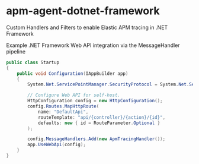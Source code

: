 # apm-agent-dotnet-framework
Custom Handlers and Filters to enable Elastic APM tracing in .NET Framework

Example .NET Framework Web API integration via the MessageHandler pipeline

```c#
public class Startup
{
    public void Configuration(IAppBuilder app)
    {
        System.Net.ServicePointManager.SecurityProtocol = System.Net.SecurityProtocolType.Tls12;

        // Configure Web API for self-host. 
        HttpConfiguration config = new HttpConfiguration();
        config.Routes.MapHttpRoute(
            name: "DefaultApi",
            routeTemplate: "api/{controller}/{action}/{id}",
            defaults: new { id = RouteParameter.Optional }
        );

        config.MessageHandlers.Add(new ApmTracingHandler());
        app.UseWebApi(config);
    }
}
```